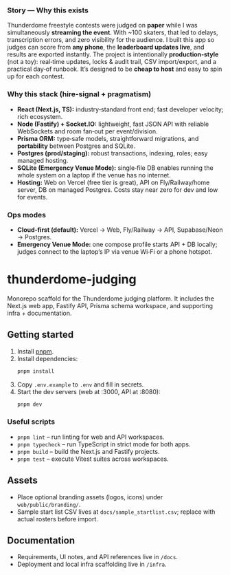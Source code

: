 ### Story — Why this exists
Thunderdome freestyle contests were judged on **paper** while I was simultaneously **streaming the event**. With ~100 skaters, that led to delays, transcription errors, and zero visibility for the audience. I built this app so judges can score from **any phone**, the **leaderboard updates live**, and results are exported instantly. The project is intentionally **production‑style** (not a toy): real‑time updates, locks & audit trail, CSV import/export, and a practical day‑of runbook. It’s designed to be **cheap to host** and easy to spin up for each contest.


### Why this stack (hire‑signal + pragmatism)
- **React (Next.js, TS):** industry‑standard front end; fast developer velocity; rich ecosystem.
- **Node (Fastify) + Socket.IO:** lightweight, fast JSON API with reliable WebSockets and room fan‑out per event/division.
- **Prisma ORM:** type‑safe models, straightforward migrations, and **portability** between Postgres and SQLite.
- **Postgres (prod/staging):** robust transactions, indexing, roles; easy managed hosting.
- **SQLite (Emergency Venue Mode):** single‑file DB enables running the whole system on a laptop if the venue has no internet.
- **Hosting:** Web on Vercel (free tier is great), API on Fly/Railway/home server, DB on managed Postgres. Costs stay near zero for dev and low for events.


### Ops modes
- **Cloud‑first (default):** Vercel → Web, Fly/Railway → API, Supabase/Neon → Postgres.
- **Emergency Venue Mode:** one compose profile starts API + DB locally; judges connect to the laptop’s IP via venue Wi‑Fi or a phone hotspot.

# thunderdome-judging

Monorepo scaffold for the Thunderdome judging platform. It includes the Next.js web app, Fastify API, Prisma schema workspace, and supporting infra + documentation.

## Getting started

1. Install [pnpm](https://pnpm.io).
2. Install dependencies:
   ```bash
   pnpm install
   ```
3. Copy `.env.example` to `.env` and fill in secrets.
4. Start the dev servers (web at :3000, API at :8080):
   ```bash
   pnpm dev
   ```

### Useful scripts

- `pnpm lint` – run linting for web and API workspaces.
- `pnpm typecheck` – run TypeScript in strict mode for both apps.
- `pnpm build` – build the Next.js and Fastify projects.
- `pnpm test` – execute Vitest suites across workspaces.

## Assets

- Place optional branding assets (logos, icons) under `web/public/branding/`.
- Sample start list CSV lives at `docs/sample_startlist.csv`; replace with actual rosters before import.

## Documentation

- Requirements, UI notes, and API references live in `/docs`.
- Deployment and local infra scaffolding live in `/infra`.
